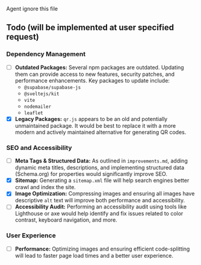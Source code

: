Agent ignore this file

## Todo (will be implemented at user specified request)

### Dependency Management

- [ ] **Outdated Packages:** Several npm packages are outdated. Updating them can provide access to new features, security patches, and performance enhancements. Key packages to update include:
  - `@supabase/supabase-js`
  - `@sveltejs/kit`
  - `vite`
  - `nodemailer`
  - `leaflet`
- [x] **Legacy Packages:** `qr.js` appears to be an old and potentially unmaintained package. It would be best to replace it with a more modern and actively maintained alternative for generating QR codes.

### SEO and Accessibility

- [ ] **Meta Tags & Structured Data:** As outlined in `improvements.md`, adding dynamic meta titles, descriptions, and implementing structured data (Schema.org) for properties would significantly improve SEO.
- [x] **Sitemap:** Generating a `sitemap.xml` file will help search engines better crawl and index the site.
- [x] **Image Optimization:** Compressing images and ensuring all images have descriptive `alt` text will improve both performance and accessibility.
- [ ] **Accessibility Audit:** Performing an accessibility audit using tools like Lighthouse or axe would help identify and fix issues related to color contrast, keyboard navigation, and more.

### User Experience

- [ ] **Performance:** Optimizing images and ensuring efficient code-splitting will lead to faster page load times and a better user experience.
